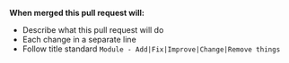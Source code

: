 **When merged this pull request will:**
- Describe what this pull request will do
- Each change in a separate line
- Follow title standard `Module - Add|Fix|Improve|Change|Remove things`